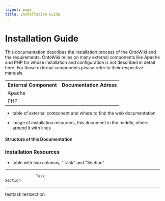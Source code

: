 ```yaml
---
layout: page
title: Installation Guide
---
```


# Installation Guide

This documentation describes the installation process of the OntoWiki and the requirements. OntoWiki relies on many external components like Apache and PHP for whose installation and configuration is not described in detail here. For those external components please refer to their respective manuals.
<!--
----------------------  ---------------------------------------------------------------
    External Component                                             Documentation Adress
----------------------  ---------------------------------------------------------------
Apache                  <http://httpd.apache.org/>
PHP                     <http://www.php.net/>
-->

<table>
<tr><th>External Component</th><th>Documentation Adress</th></tr>
<tr><td>Apache</td><td><http://httpd.apache.org/></td></tr>
<tr><td>PHP</td><td><http://www.php.net/></td></tr>
</table>

- table of external component and where to find the web documentation
                                                  
- image of installation resources, this document in the middle, others around it with lines
                                                                                       
#### Structure of this Documentation
                                                                                              
### Installation Resources
                                                                                              
- table with two columns, "Task" and "Section"
----------------------  ---------------------------------------------------------------       
                  Task                                                          Section       
----------------------  ---------------------------------------------------------------
testtask                testsection                            

